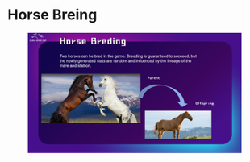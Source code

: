 # Horse Breing

<figure><img src="../.gitbook/assets/page8 (2).png" alt=""><figcaption></figcaption></figure>
